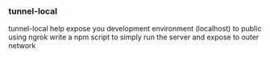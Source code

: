 ### tunnel-local
tunnel-local help expose you development environment (localhost) to public using ngrok
write a npm script to simply run the server and expose to outer network